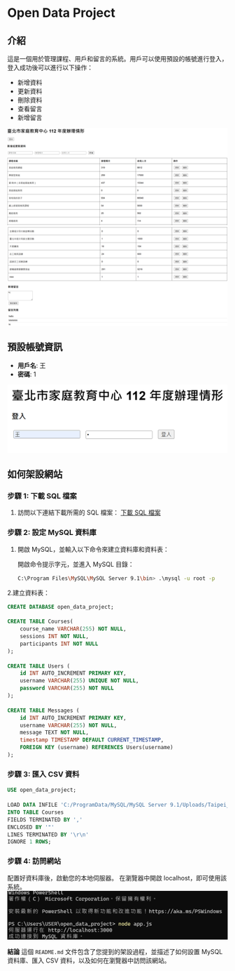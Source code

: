 # Open Data Project

## 介紹
這是一個用於管理課程、用戶和留言的系統。用戶可以使用預設的帳號進行登入，登入成功後可以進行以下操作：

- 新增資料
- 更新資料
- 刪除資料
- 查看留言
- 新增留言

![search1](https://github.com/Shirleen03/Nkust-113-1/blob/main/%E6%9C%9F%E6%9C%AB%E4%BD%9C%E6%A5%AD/C110152321/image/search1.png)
![search2](https://github.com/Shirleen03/Nkust-113-1/blob/main/%E6%9C%9F%E6%9C%AB%E4%BD%9C%E6%A5%AD/C110152321/image/search2.png)

## 預設帳號資訊
- **用戶名**: 王
- **密碼**: 1

![login](https://github.com/Shirleen03/Nkust-113-1/blob/main/%E6%9C%9F%E6%9C%AB%E4%BD%9C%E6%A5%AD/C110152321/image/login.png)

## 如何架設網站

### 步驟 1: 下載 SQL 檔案
1. 訪問以下連結下載所需的 SQL 檔案：
   [下載 SQL 檔案](https://ithelp.ithome.com.tw/articles/10259766)

### 步驟 2: 設定 MySQL 資料庫
1. 開啟 MySQL，並輸入以下命令來建立資料庫和資料表：

   開啟命令提示字元，並進入 MySQL 目錄：
   ```bash
   C:\Program Files\MySQL\MySQL Server 9.1\bin> .\mysql -u root -p
2.建立資料表：
```sql
CREATE DATABASE open_data_project;

CREATE TABLE Courses(
    course_name VARCHAR(255) NOT NULL,
    sessions INT NOT NULL,
    participants INT NOT NULL
);

CREATE TABLE Users (
    id INT AUTO_INCREMENT PRIMARY KEY,
    username VARCHAR(255) UNIQUE NOT NULL,
    password VARCHAR(255) NOT NULL
);

CREATE TABLE Messages (
    id INT AUTO_INCREMENT PRIMARY KEY,
    username VARCHAR(255) NOT NULL,
    message TEXT NOT NULL,
    timestamp TIMESTAMP DEFAULT CURRENT_TIMESTAMP,
    FOREIGN KEY (username) REFERENCES Users(username)
);
```
### 步驟 3: 匯入 CSV 資料
```sql
USE open_data_project;

LOAD DATA INFILE 'C:/ProgramData/MySQL/MySQL Server 9.1/Uploads/Taipei_Courses_112.csv'
INTO TABLE Courses
FIELDS TERMINATED BY ','
ENCLOSED BY '"'
LINES TERMINATED BY '\r\n'
IGNORE 1 ROWS;
```

### 步驟 4: 訪問網站
配置好資料庫後，啟動您的本地伺服器。
在瀏覽器中開啟 localhost，即可使用該系統。
![cmd](https://github.com/Shirleen03/Nkust-113-1/blob/main/%E6%9C%9F%E6%9C%AB%E4%BD%9C%E6%A5%AD/C110152321/image/cmd.png)

**結論**
這個 `README.md` 文件包含了您提到的架設過程，並描述了如何設置 MySQL 資料庫、匯入 CSV 資料，以及如何在瀏覽器中訪問該網站。
